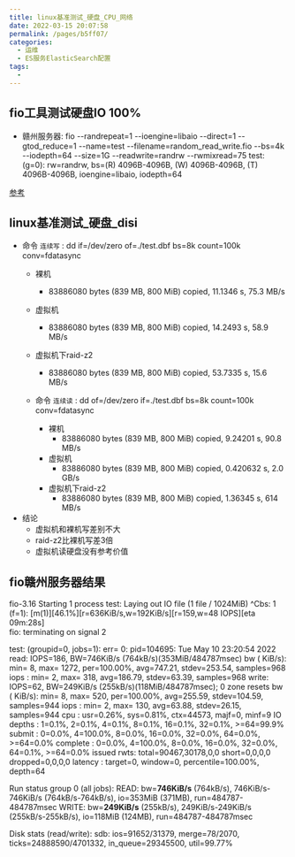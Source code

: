```yaml
---
title: linux基准测试_硬盘_CPU_网络
date: 2022-03-15 20:07:58
permalink: /pages/b5ff07/
categories:
  - 运维
  - ES服务ElasticSearch配置
tags:
  - 
---
```



## fio工具测试硬盘IO  100%  
- 赣州服务器: fio --randrepeat=1 --ioengine=libaio --direct=1 --gtod_reduce=1 --name=test --filename=random_read_write.fio --bs=4k --iodepth=64 --size=1G --readwrite=randrw --rwmixread=75
test: (g=0): rw=randrw, bs=(R) 4096B-4096B, (W) 4096B-4096B, (T) 4096B-4096B, ioengine=libaio, iodepth=64



[参考](https://www.unixmen.com/how-to-measure-disk-performance-with-fio-and-ioping/)


## linux基准测试_硬盘_disi
- 命令 `连续写` : dd if=/dev/zero of=./test.dbf bs=8k count=100k conv=fdatasync
  - 裸机
    - 83886080 bytes (839 MB, 800 MiB) copied, 11.1346 s, 75.3 MB/s
  - 虚拟机
    - 83886080 bytes (839 MB, 800 MiB) copied, 14.2493 s, 58.9 MB/s
  - 虚拟机下raid-z2
    - 83886080 bytes (839 MB, 800 MiB) copied, 53.7335 s, 15.6 MB/s

  - 命令 `连续读` : dd of=/dev/zero if=./test.dbf bs=8k count=100k conv=fdatasync
      - 裸机
        - 83886080 bytes (839 MB, 800 MiB) copied, 9.24201 s, 90.8 MB/s
      - 虚拟机
        - 83886080 bytes (839 MB, 800 MiB) copied, 0.420632 s, 2.0 GB/s
      - 虚拟机下raid-z2
        - 83886080 bytes (839 MB, 800 MiB) copied, 1.36345 s, 614 MB/s
- 结论
  - 虚拟机和裸机写差别不大
  - raid-z2比裸机写差3倍
  - 虚拟机读硬盘没有参考价值




## fio赣州服务器结果
fio-3.16
Starting 1 process
test: Laying out IO file (1 file / 1024MiB)
^Cbs: 1 (f=1): [m(1)][46.1%][r=636KiB/s,w=192KiB/s][r=159,w=48 IOPS][eta 09m:28s]  
fio: terminating on signal 2

test: (groupid=0, jobs=1): err= 0: pid=104695: Tue May 10 23:20:54 2022
  read: IOPS=186, BW=746KiB/s (764kB/s)(353MiB/484787msec)
   bw (  KiB/s): min=    8, max= 1272, per=100.00%, avg=747.21, stdev=253.54, samples=968
   iops        : min=    2, max=  318, avg=186.79, stdev=63.39, samples=968
  write: IOPS=62, BW=249KiB/s (255kB/s)(118MiB/484787msec); 0 zone resets
   bw (  KiB/s): min=    8, max=  520, per=100.00%, avg=255.59, stdev=104.59, samples=944
   iops        : min=    2, max=  130, avg=63.88, stdev=26.15, samples=944
  cpu          : usr=0.26%, sys=0.81%, ctx=44573, majf=0, minf=9
  IO depths    : 1=0.1%, 2=0.1%, 4=0.1%, 8=0.1%, 16=0.1%, 32=0.1%, >=64=99.9%
     submit    : 0=0.0%, 4=100.0%, 8=0.0%, 16=0.0%, 32=0.0%, 64=0.0%, >=64=0.0%
     complete  : 0=0.0%, 4=100.0%, 8=0.0%, 16=0.0%, 32=0.0%, 64=0.1%, >=64=0.0%
     issued rwts: total=90467,30178,0,0 short=0,0,0,0 dropped=0,0,0,0
     latency   : target=0, window=0, percentile=100.00%, depth=64

Run status group 0 (all jobs):
   READ: bw=**746KiB/s** (764kB/s), 746KiB/s-746KiB/s (764kB/s-764kB/s), io=353MiB (371MB), run=484787-484787msec
  WRITE: bw=**249KiB/s** (255kB/s), 249KiB/s-249KiB/s (255kB/s-255kB/s), io=118MiB (124MB), run=484787-484787msec

Disk stats (read/write):
  sdb: ios=91652/31379, merge=78/2070, ticks=24888590/4701332, in_queue=29345500, util=99.77%


